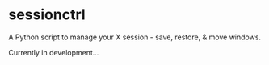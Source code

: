# sessionctrl
A Python script to manage your X session - save, restore, &amp; move windows.

Currently in development...
